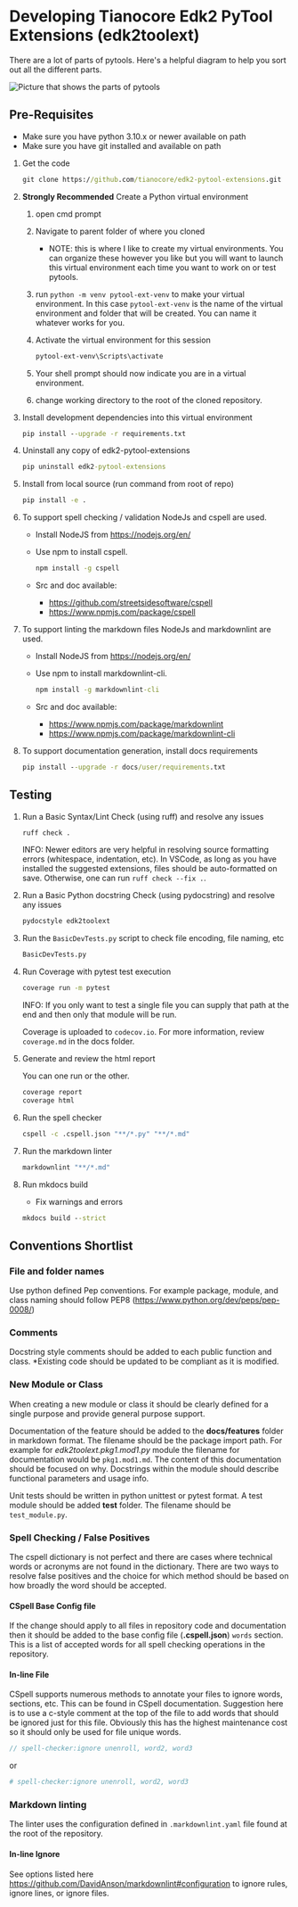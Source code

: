 # Developing Tianocore Edk2 PyTool Extensions (edk2toolext)

There are a lot of parts of pytools. Here's a helpful diagram to help you sort
out all the different parts.

![Picture that shows the parts of pytools](pytools.png)

## Pre-Requisites

* Make sure you have python 3.10.x or newer available on path
* Make sure you have git installed and available on path

1. Get the code

    ``` cmd
    git clone https://github.com/tianocore/edk2-pytool-extensions.git
    ```

2. __Strongly Recommended__ Create a Python virtual environment
   1. open cmd prompt

   2. Navigate to parent folder of where you cloned
      * NOTE: this is where I like to create my virtual environments.  You can
        organize these however you like but you will want to launch this virtual
        environment each time you want to work on or test pytools.

   3. run `python -m venv pytool-ext-venv` to make your virtual environment.  In
      this case `pytool-ext-venv` is the name of the virtual environment and
      folder that will be created.  You can name it whatever works for you.

   4. Activate the virtual environment for this session

      ```cmd
      pytool-ext-venv\Scripts\activate
      ```

   5. Your shell prompt should now indicate you are in a virtual environment.

   6. change working directory to the root of the cloned repository.

3. Install development dependencies into this virtual environment

    ``` cmd
    pip install --upgrade -r requirements.txt
    ```

4. Uninstall any copy of edk2-pytool-extensions

    ``` cmd
    pip uninstall edk2-pytool-extensions
    ```

5. Install from local source (run command from root of repo)

    ``` cmd
    pip install -e .
    ```

6. To support spell checking / validation NodeJs and cspell are used.

    * Install NodeJS from <https://nodejs.org/en/>
    * Use npm to install cspell.

      ```cmd
      npm install -g cspell
      ```

    * Src and doc available:
      * <https://github.com/streetsidesoftware/cspell>
      * <https://www.npmjs.com/package/cspell>

7. To support linting the markdown files NodeJs and markdownlint are used.

    * Install NodeJS from <https://nodejs.org/en/>
    * Use npm to install markdownlint-cli.

      ```cmd
      npm install -g markdownlint-cli
      ```

    * Src and doc available:
      * <https://www.npmjs.com/package/markdownlint>
      * <https://www.npmjs.com/package/markdownlint-cli>

8. To support documentation generation, install docs requirements

    ```cmd
    pip install --upgrade -r docs/user/requirements.txt
    ```

## Testing

1. Run a Basic Syntax/Lint Check (using ruff) and resolve any issues

    ``` cmd
    ruff check .
    ```

    INFO: Newer editors are very helpful in resolving source formatting errors
    (whitespace, indentation, etc). In VSCode, as long as you have installed
    the suggested extensions, files should be auto-formatted on save. Otherwise,
    one can run `ruff check --fix .`.

2. Run a Basic Python docstring Check (using pydocstring) and resolve any issues

    ``` cmd
    pydocstyle edk2toolext
    ```

3. Run the `BasicDevTests.py` script to check file encoding, file naming, etc

    ```cmd
    BasicDevTests.py
    ```

4. Run Coverage with pytest test execution

    ``` cmd
    coverage run -m pytest
    ```

    INFO: If you only want to test a single file you can supply that path at the
    end and then only that module will be run.

    Coverage is uploaded to `codecov.io`. For more information, review
    `coverage.md` in the docs folder.

5. Generate and review the html report

    You can one run or the other.

    ``` cmd
    coverage report
    coverage html
    ```

6. Run the spell checker

    ```cmd
    cspell -c .cspell.json "**/*.py" "**/*.md"
    ```

7. Run the markdown linter

    ```cmd
    markdownlint "**/*.md"
    ```

8. Run mkdocs build
   * Fix warnings and errors

    ```cmd
    mkdocs build --strict
    ```

## Conventions Shortlist

### File and folder names

Use python defined Pep conventions.  For example package, module, and class
naming should follow PEP8 (<https://www.python.org/dev/peps/pep-0008/>)

### Comments

Docstring style comments should be added to each public function and class.
\*Existing code should be updated to be compliant as it is modified.

### New Module or Class

When creating a new module or class it should be clearly defined for a single
purpose and provide general purpose support.

Documentation of the feature should be added to the __docs/features__ folder in
markdown format.  The filename should be the package import path.  For example
for _edk2toolext.pkg1.mod1.py_ module the filename for documentation would be
`pkg1.mod1.md`.  The content of this documentation should be focused on why.
Docstrings within the module should describe functional parameters and usage
info.

Unit tests should be written in python unittest or pytest format.  A test module
should be added __test__ folder.  The filename should be `test_module.py`.

### Spell Checking / False Positives

The cspell dictionary is not perfect and there are cases where technical words
or acronyms are not found in the dictionary.  There are two ways to resolve
false positives and the choice for which method should be based on how broadly
the word should be accepted.

#### CSpell Base Config file

If the change should apply to all files in repository code and documentation
then it should be added to the base config file (__.cspell.json__) `words`
section.  This is a list of accepted words for all spell checking operations in
the repository.

#### In-line File

CSpell supports numerous methods to annotate your files to ignore words,
sections, etc.  This can be found in CSpell documentation.  Suggestion here is
to use a c-style comment at the top of the file to add words that should be
ignored just for this file.  Obviously this has the highest maintenance cost so
it should only be used for file unique words.

``` c
// spell-checker:ignore unenroll, word2, word3
```

or

```ini
# spell-checker:ignore unenroll, word2, word3
```

### Markdown linting

The linter uses the configuration defined in `.markdownlint.yaml` file found at
the root of the repository.

#### In-line Ignore

See options listed here
<https://github.com/DavidAnson/markdownlint#configuration> to ignore rules,
ignore lines, or ignore files.
